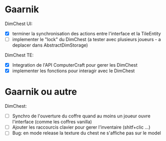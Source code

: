 Gaarnik
=======

DimChest UI:
- [X] terminer la synchronisation des actions entre l'interface et la TileEntity
- [ ] implementer le "lock" du DimChest (a tester avec plusieurs joueurs - a deplacer dans AbstractDimStorage)

DimChest TE:
- [X] Integration de l'API ComputerCraft pour gerer les DimChest
- [X] implementer les fonctions pour interagir avec le DimChest

Gaarnik ou autre
================

DimChest:
- [ ] Synchro de l'ouverture du coffre quand au moins un joueur ouvre l'interface (comme les coffres vanilla)
- [ ] Ajouter les raccourcis clavier pour gerer l'inventaire (shitf+clic ...)
- [ ] Bug: en mode release la texture du chest ne s'affiche pas sur le model
